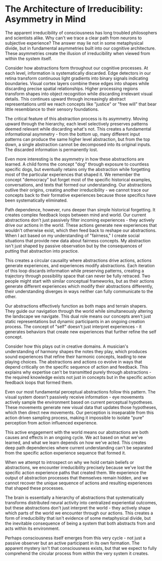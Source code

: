 # The Architecture of Irreducibility: Asymmetry in Mind

The apparent irreducibility of consciousness has long troubled philosophers and scientists alike. Why can't we trace a clear path from neurons to subjective experience? The answer may lie not in some metaphysical divide, but in fundamental asymmetries built into our cognitive architecture. These asymmetries create the illusion of irreducibility when viewed from within the system itself.

Consider how abstractions form throughout our cognitive processes. At each level, information is systematically discarded. Edge detectors in our retina transform continuous light gradients into binary signals indicating boundaries. Visual cortex layers combine these edges into shapes while discarding precise spatial relationships. Higher processing regions transform shapes into object recognition while discarding irrelevant visual details. This continues upward through increasingly abstract representations until we reach concepts like "justice" or "free will" that bear little resemblance to their sensory foundations.

The critical feature of this abstraction process is its asymmetry. Moving upward through the hierarchy, each level selectively preserves patterns deemed relevant while discarding what's not. This creates a fundamental informational asymmetry - from the bottom up, many different input patterns can produce the same higher level abstraction, but from the top down, a single abstraction cannot be decomposed into its original inputs. The discarded information is permanently lost.

Even more interesting is the asymmetry in how these abstractions are learned. A child forms the concept "dog" through exposure to countless specific dogs, but eventually retains only the abstraction while forgetting most of the particular experiences that shaped it. We remember the concept "democracy" but forget most of the specific historical examples, conversations, and texts that formed our understanding. Our abstractions outlive their origins, creating another irreducibility - we cannot trace our concepts back to their formative experiences because those specifics have been systematically eliminated.

Path dependence, however, runs deeper than simple historical forgetting. It creates complex feedback loops between mind and world. Our current abstractions don't just passively filter incoming experiences - they actively drive our actions in the world. These actions generate new experiences that wouldn't otherwise exist, which then feed back to reshape our abstractions. When I act based on my understanding of "fairness," I create social situations that provide new data about fairness concepts. My abstraction isn't just shaped by passive observation but by the consequences of putting that abstraction into practice.

This creates a circular causality where abstractions drive actions, actions generate experiences, and experiences modify abstractions. Each iteration of this loop discards information while preserving patterns, creating a trajectory through possibility space that can never be fully retraced. Two people might start with similar conceptual frameworks, but as their actions generate different experiences which modify their abstractions differently, their understanding diverges in ways neither can fully communicate to the other.

Our abstractions effectively function as both maps and terrain shapers. They guide our navigation through the world while simultaneously altering the landscape we navigate. This dual role means our concepts aren't just static representations but dynamic participants in an ongoing creation process. The concept of "self" doesn't just interpret experiences - it generates behaviors that create new experiences that further refine the self concept.

Consider how this plays out in creative domains. A musician's understanding of harmony shapes the notes they play, which produces sound experiences that refine their harmonic concepts, leading to new playing choices. The abstractions and actions co evolve in ways that depend critically on the specific sequence of action and feedback. This explains why expertise can't be transmitted purely through abstractions - the required knowledge exists not just in concepts but in the specific action feedback loops that formed them.

Even our most fundamental perceptual abstractions follow this pattern. The visual system doesn't passively receive information - eye movements actively sample the environment based on current perceptual hypotheses. These movements generate new visual data that updates those hypotheses, which then direct new movements. Our perception is inseparable from this action driven sampling process, making it impossible to isolate "pure" perception from action influenced experience.

This active engagement with the world means our abstractions are both causes and effects in an ongoing cycle. We act based on what we've learned, and what we learn depends on how we've acted. This creates deep path dependencies where current understanding can't be separated from the specific action experience sequence that formed it.

When we attempt to introspect on why we hold certain beliefs or abstractions, we encounter irreducibility precisely because we've lost the specific action experience paths that created them. We experience the output of abstraction processes that themselves remain hidden, and we cannot recover the unique sequence of actions and resulting experiences that shaped these processes.

The brain is essentially a hierarchy of abstractions that systematically transforms distributed neural activity into centralized experiential outcomes, but these abstractions don't just interpret the world - they actively shape which parts of the world we encounter through our actions. This creates a form of irreducibility that isn't evidence of some metaphysical divide, but the inevitable consequence of being a system that both abstracts from and acts within its environment.

Perhaps consciousness itself emerges from this very cycle - not just a passive observer but an active participant in its own formation. The apparent mystery isn't that consciousness exists, but that we expect to fully comprehend the circular process from within the very system it creates.
